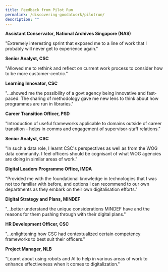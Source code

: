```yaml
---
title: Feedback from Pilot Run
permalink: /discovering-goodatwork/pilotrun/
description: ""
---
```

**Assistant Conservator, National Archives Singapore (NAS)**

"Extremely interesting sprint that exposed me to a line of work that I probably will never get to experience again."

**Senior Analyst, CSC**

"Allowed me to rethink and reflect on current work process to consider how to be more customer-centric."

**Learning Innovator, CSC**

"...showed me the possibility of a govt agency being innovative and fast- paced. The sharing of methodology gave me new lens to think about how programmes are run in libraries."

**Career Transition Officer, PSD**

"Introduction of useful frameworks applicable to domains outside of career transition - helps in comms and engagement of supervisor-staff relations."

**Senior Analyst, CSC**

"In such a data role, I learnt CSC's perspectives as well as from the WOG data community. I feel officers should be cognisant of what WOG agencies are doing in similar areas of work."

**Digital Leaders Programme Office, IMDA**

"Provided me with the foundational knowledge in technologies that I was not too familiar with before, and options I can recommend to our own departments as they embark on their own digitalisation efforts."

**Digital Strategy and Plans, MINDEF**

"...better understand the unique considerations MINDEF have and the reasons for them pushing through with their digital plans."

**HR Development Officer, CSC**

"…enlightening how CSC had contextualized certain competency frameworks to best suit their officers."

**Project Manager, NLB**

"Learnt about using robots and Al to help in various areas of work to enhance effectiveness when it comes to digitalization."